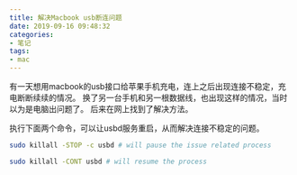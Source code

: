 ```yaml
---
title: 解决Macbook usb断连问题
date: 2019-09-16 09:48:32
categories:
- 笔记
tags:
- mac
---
```


有一天想用macbook的usb接口给苹果手机充电，连上之后出现连接不稳定，充电断断续续的情况。
换了另一台手机和另一根数据线，也出现这样的情况，当时以为是电脑出问题了。
后来在网上找到了解决方法。

执行下面两个命令，可以让usbd服务重启，从而解决连接不稳定的问题。

```sh
sudo killall -STOP -c usbd # will pause the issue related process
```

```sh
sudo killall -CONT usbd # will resume the process
```

